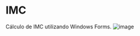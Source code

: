 # IMC
Cálculo de IMC utilizando Windows Forms. 
![image](https://github.com/PedroHSilva1999/IMC/assets/88673304/07e9680f-922b-4715-bef2-a6a9d1e8b52a)
